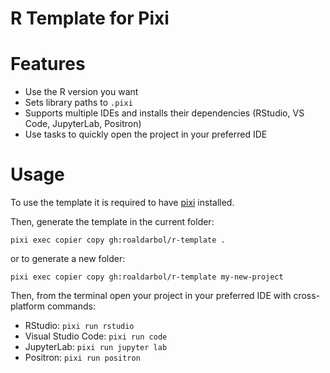 # R Template for Pixi

# Features
- Use the R version you want
- Sets library paths to `.pixi`
- Supports multiple IDEs and installs their dependencies (RStudio, VS Code, JupyterLab, Positron)
- Use tasks to quickly open the project in your preferred IDE

# Usage
To use the template it is required to have [pixi](https://pixi.sh) installed.

Then, generate the template in the current folder:
```
pixi exec copier copy gh:roaldarbol/r-template .
```
or to generate a new folder:
```
pixi exec copier copy gh:roaldarbol/r-template my-new-project
```

Then, from the terminal open your project in your preferred IDE with cross-platform commands:
- RStudio: `pixi run rstudio`
- Visual Studio Code: `pixi run code`
- JupyterLab: `pixi run jupyter lab`
- Positron: `pixi run positron`
